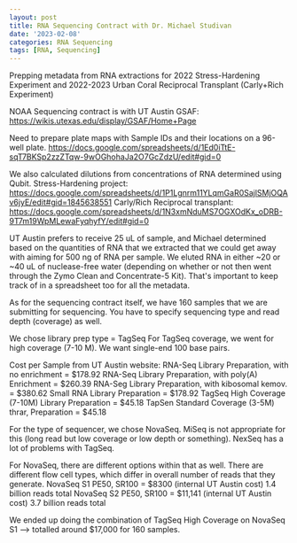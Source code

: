 ```yaml
---
layout: post
title: RNA Sequencing Contract with Dr. Michael Studivan
date: '2023-02-08'
categories: RNA Sequencing
tags: [RNA, Sequencing]
---
```


Prepping metadata from RNA extractions for 2022 Stress-Hardening Experiment and 2022-2023 Urban Coral Reciprocal Transplant (Carly+Rich Experiment)

NOAA Sequencing contract is with UT Austin GSAF:
https://wikis.utexas.edu/display/GSAF/Home+Page

Need to prepare plate maps with Sample IDs and their locations on a 96-well plate. 
https://docs.google.com/spreadsheets/d/1Ed0iTtE-sqT7BKSp2zzZTqw-9wOGhohaJa2O7GcZdzU/edit#gid=0

We also calculated dilutions from concentrations of RNA determined using Qubit.
Stress-Hardening project: https://docs.google.com/spreadsheets/d/1P1Lgnrm11YLqmGaR0SajlSMjOQAv6jyE/edit#gid=1845638551
Carly/Rich Reciprocal transplant: https://docs.google.com/spreadsheets/d/1N3xmNduMS7OGXOdKx_oDRB-9T7m19WpMLewaFyqhyfY/edit#gid=0

UT Austin prefers to receive 25 uL of sample, and Michael determined based on the quantities of RNA that we extracted that we could get away with aiming for 500 ng of RNA per sample. We eluted RNA in either ~20 or ~40 uL of nuclease-free water (depending on whether or not then went through the Zymo Clean and Concentrate-5 Kit). That's important to keep track of in a spreadsheet too for all the metadata.

As for the sequencing contract itself, we have 160 samples that we are submitting for sequencing. You have to specify sequencing type and read depth (coverage) as well. 

We chose library prep type = TagSeq
For TagSeq coverage, we went for high coverage (7-10 M). 
We want single-end 100 base pairs.

Cost per Sample from UT Austin website: 
RNA-Seq Library Preparation, with no enrichment = $178.92
RNA-Seq Library Preparation, with poly(A) Enrichment = $260.39
RNA-Seg Library Preparation, with kibosomal kemov. = $380.62
Small RNA Library Preparation = $178.92
TagSeq High Coverage (7-10M) Library Preparation = $45.18
TapSen Standard Coverage (3-5M) thrar, Preparation = $45.18

For the type of sequencer, we chose NovaSeq. MiSeq is not appropriate for this (long read but low coverage or low depth or something). NexSeq has a lot of problems with TagSeq.

For NovaSeq, there are different options within that as well. There are different flow cell types, which differ in overall number of reads that they generate. 
NovaSeq S1 PE50, SR100 = $8300 (internal UT Austin cost) 1.4 billion reads total
NovaSeq S2 PE50, SR100 = $11,141 (internal UT Austin cost) 3.7 billion reads total

We ended up doing the combination of TagSeq High Coverage on NovaSeq S1 --> totalled around $17,000 for 160 samples.
